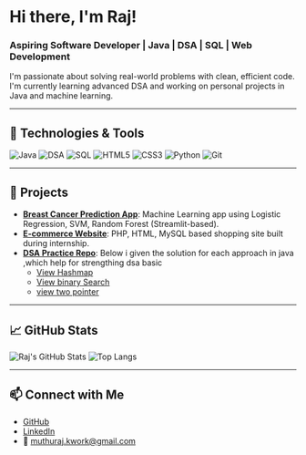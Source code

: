 # Hi there, I'm Raj!  

### Aspiring Software Developer | Java | DSA | SQL | Web Development

I'm passionate about solving real-world problems with clean, efficient code. I'm currently learning advanced DSA and working on personal projects in Java and machine learning.

---

## 🔧 Technologies & Tools
![Java](https://img.shields.io/badge/-Java-007396?style=flat&logo=java)
![DSA](https://img.shields.io/badge/-DSA-brightgreen?style=flat)
![SQL](https://img.shields.io/badge/-SQL-blue?style=flat&logo=mysql)
![HTML5](https://img.shields.io/badge/-HTML5-E34F26?style=flat&logo=html5)
![CSS3](https://img.shields.io/badge/-CSS3-1572B6?style=flat&logo=css3)
![Python](https://img.shields.io/badge/-Python-3776AB?style=flat&logo=python)
![Git](https://img.shields.io/badge/-Git-F05032?style=flat&logo=git)

---

## 📌 Projects

- [**Breast Cancer Prediction App**](https://github.com/raj-dev434/breast-cancer-predictor): Machine Learning app using Logistic Regression, SVM, Random Forest (Streamlit-based).
- [**E-commerce Website**](https://github.com/raj-dev434/ecommerce-php): PHP, HTML, MySQL based shopping site built during internship.
- [**DSA Practice Repo**](https://github.com/raj-dev434/dsa-practice): Below i given the solution for each approach in java ,which help for strengthing dsa basic
  - [View Hashmap](hashmap.txt)
  - [View binary Search](binarysearch.txt)
  - [view two pointer](twopointer.txt)

---

## 📈 GitHub Stats

![Raj's GitHub Stats](https://github-readme-stats.vercel.app/api?username=raj-dev434&show_icons=true&theme=radical)
![Top Langs](https://github-readme-stats.vercel.app/api/top-langs/?username=raj-dev434&layout=compact)

---

## 📫 Connect with Me

- [GitHub](https://github.com/raj-dev434)
- [LinkedIn](https://linkedin.com/in/raj-dev434)
- 📧 muthuraj.kwork@gmail.com
